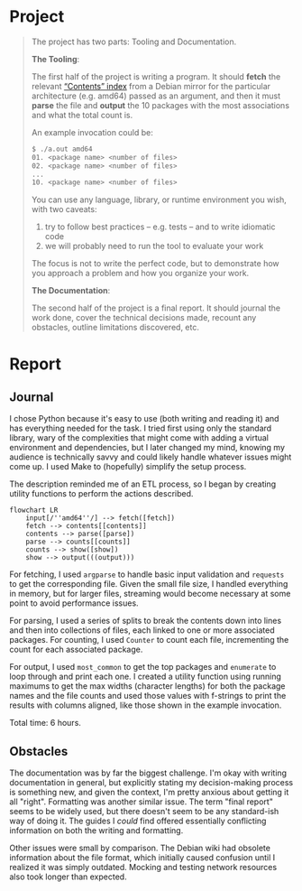 # Project

> The project has two parts: Tooling and Documentation.
>
> **The Tooling**:
>
> The first half of the project is writing a program. It should **fetch** the
> relevant [“Contents” index](https://wiki.debian.org/DebianRepository/Format#A.22Contents.22_indices) from a Debian mirror for the particular
> architecture (e.g. amd64) passed as an argument, and then it must **parse** the
> file and **output** the 10 packages with the most associations and what the total
> count is.
>
> An example invocation could be:
>
> ```sh
> $ ./a.out amd64
> 01. <package name> <number of files>
> 02. <package name> <number of files>
> ...
> 10. <package name> <number of files>
> ```
>
> You can use any language, library, or runtime environment you wish, with two caveats:
>
> 1. try to follow best practices – e.g. tests – and to write idiomatic code
> 2. we will probably need to run the tool to evaluate your work
>
> The focus is not to write the perfect code, but to demonstrate how you
> approach a problem and how you organize your work.
>
> **The Documentation**:
>
> The second half of the project is a final report. It should journal the work
> done, cover the technical decisions made, recount any obstacles, outline
> limitations discovered, etc.

# Report

## Journal

I chose Python because it's easy to use (both writing and reading it) and has everything needed for the task. I tried first using only the standard library, wary of the complexities that might come with adding a virtual environment and dependencies, but I later changed my mind, knowing my audience is technically savvy and could likely handle whatever issues might come up. I used Make to (hopefully) simplify the setup process.

The description reminded me of an ETL process, so I began by creating utility functions to perform the actions described.

```mermaid
flowchart LR
    input[/''amd64''/] --> fetch([fetch])
    fetch --> contents[[contents]]
    contents --> parse([parse])
    parse --> counts[[counts]]
    counts --> show([show])
    show --> output(((output)))
```


For fetching, I used `argparse` to handle basic input validation and `requests` to get the corresponding file. Given the small file size, I handled everything in memory, but for larger files, streaming  would become necessary at some point to avoid performance issues.

For parsing, I used a series of splits to break the contents down into lines and then into collections of files, each linked to one or more associated packages. For counting, I used `Counter` to count each file, incrementing the count for each associated package.

For output, I used `most_common` to get the top packages and `enumerate` to loop through and print each one. I created a utility function using running maximums to get the max widths (character lengths) for both the package names and the file counts and used those values with f-strings to print the results with columns aligned, like those shown in the example invocation.

Total time: 6 hours.

## Obstacles

The documentation was by far the biggest challenge. I'm okay with writing documentation in general, but explicitly stating my decision-making process is something new, and given the context, I'm pretty anxious about getting it all "right". Formatting was another similar issue. The term "final report" seems to be widely used, but there doesn't seem to be any standard-ish way of doing it. The guides I _could_ find offered essentially conflicting information on both the writing and formatting.

Other issues were small by comparison. The Debian wiki had obsolete information about the file format, which initially caused confusion until I realized it was simply outdated. Mocking and testing network resources also took longer than expected.
